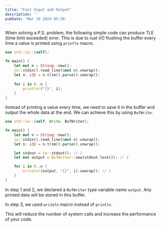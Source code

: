```yaml
---
title: "Fast Input and Output"
description: ''
pubDate: 'Mar 19 2024 05:38'
---
```


When solving a P.S. problem, the following simple code can produce TLE (time limit exceeded) error. This is due to rust I/O flushing the buffer every time a value is printed using `println` macro.

```rust
use std::io::{self};

fn main() {
	let mut n = String::new();
	io::stdin().read_line(&mut n).unwrap();
	let n: i32 = n.trim().parse().unwrap();
	
	for i in 0..n {
		println!("{}", i);
	}
}
```

Instead of printing a value every time, we need to save it in the buffer and output the whole data at the end. We can achieve this by using `BufWrite`.

```rust
use std::io::{self, Write, BufWriter};

fn main() {
	let mut n = String::new();
	io::stdin().read_line(&mut n).unwrap();
	let n: i32 = n.trim().parse().unwrap();

	let stdout = io::stdout(); // 1
	let mut output = BufWriter::new(stdout.lock()); // 2

	for i in 0..n {
		writeln!(output, "{}", i).unwrap(); // 3
	}
}
```

In step 1 and 2, we declared a `BufWriter` type variable name `output`. Any printed data will be stored in this buffer.

In step 3, we used `writeln` macro instead of `println`.

This will reduce the number of system calls and increase the performance of your code.
